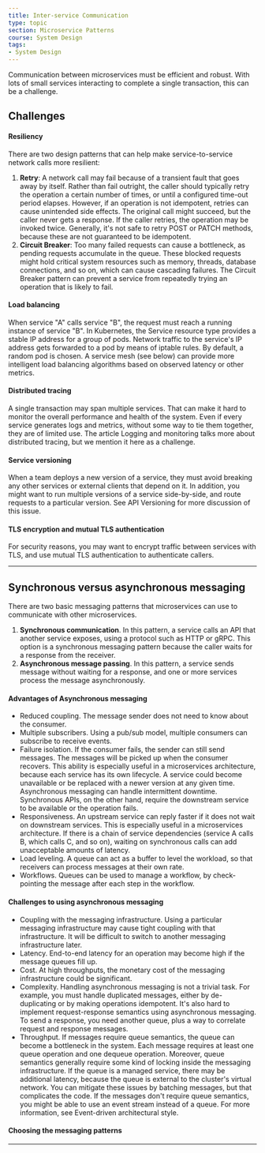 ```yaml
---
title: Inter-service Communication
type: topic
section: Microservice Patterns
course: System Design
tags:
- System Design
---
```

Communication between microservices must be efficient and robust. With lots of small services interacting to complete a single transaction, this can be a challenge.

## Challenges
#### Resiliency
There are two design patterns that can help make service-to-service network calls more resilient:
1. **Retry**: A network call may fail because of a transient fault that goes away by itself. Rather than fail outright, the caller should typically retry the operation a certain number of times, or until a configured time-out period elapses. However, if an operation is not idempotent, retries can cause unintended side effects. The original call might succeed, but the caller never gets a response. If the caller retries, the operation may be invoked twice. Generally, it's not safe to retry POST or PATCH methods, because these are not guaranteed to be idempotent.
2. **Circuit Breaker**: Too many failed requests can cause a bottleneck, as pending requests accumulate in the queue. These blocked requests might hold critical system resources such as memory, threads, database connections, and so on, which can cause cascading failures. The Circuit Breaker pattern can prevent a service from repeatedly trying an operation that is likely to fail.

#### Load balancing
When service "A" calls service "B", the request must reach a running instance of service "B". In Kubernetes, the Service resource type provides a stable IP address for a group of pods. Network traffic to the service's IP address gets forwarded to a pod by means of iptable rules. By default, a random pod is chosen. A service mesh (see below) can provide more intelligent load balancing algorithms based on observed latency or other metrics.

#### Distributed tracing
A single transaction may span multiple services. That can make it hard to monitor the overall performance and health of the system. Even if every service generates logs and metrics, without some way to tie them together, they are of limited use. The article Logging and monitoring talks more about distributed tracing, but we mention it here as a challenge.

#### Service versioning
When a team deploys a new version of a service, they must avoid breaking any other services or external clients that depend on it. In addition, you might want to run multiple versions of a service side-by-side, and route requests to a particular version. See API Versioning for more discussion of this issue.

#### TLS encryption and mutual TLS authentication
For security reasons, you may want to encrypt traffic between services with TLS, and use mutual TLS authentication to authenticate callers.

---
## Synchronous versus asynchronous messaging
There are two basic messaging patterns that microservices can use to communicate with other microservices.
1. **Synchronous communication**. In this pattern, a service calls an API that another service exposes, using a protocol such as HTTP or gRPC. This option is a synchronous messaging pattern because the caller waits for a response from the receiver.
2. **Asynchronous message passing**. In this pattern, a service sends message without waiting for a response, and one or more services process the message asynchronously.

#### Advantages of Asynchronous messaging
- Reduced coupling. The message sender does not need to know about the consumer.
- Multiple subscribers. Using a pub/sub model, multiple consumers can subscribe to receive events.
- Failure isolation. If the consumer fails, the sender can still send messages. The messages will be picked up when the consumer recovers. This ability is especially useful in a microservices architecture, because each service has its own lifecycle. A service could become unavailable or be replaced with a newer version at any given time. Asynchronous messaging can handle intermittent downtime. Synchronous APIs, on the other hand, require the downstream service to be available or the operation fails.
- Responsiveness. An upstream service can reply faster if it does not wait on downstream services. This is especially useful in a microservices architecture. If there is a chain of service dependencies (service A calls B, which calls C, and so on), waiting on synchronous calls can add unacceptable amounts of latency.
- Load leveling. A queue can act as a buffer to level the workload, so that receivers can process messages at their own rate.
- Workflows. Queues can be used to manage a workflow, by check-pointing the message after each step in the workflow.

#### Challenges to using asynchronous messaging
- Coupling with the messaging infrastructure. Using a particular messaging infrastructure may cause tight coupling with that infrastructure. It will be difficult to switch to another messaging infrastructure later.
- Latency. End-to-end latency for an operation may become high if the message queues fill up.
- Cost. At high throughputs, the monetary cost of the messaging infrastructure could be significant.
- Complexity. Handling asynchronous messaging is not a trivial task. For example, you must handle duplicated messages, either by de-duplicating or by making operations idempotent. It's also hard to implement request-response semantics using asynchronous messaging. To send a response, you need another queue, plus a way to correlate request and response messages.
- Throughput. If messages require queue semantics, the queue can become a bottleneck in the system. Each message requires at least one queue operation and one dequeue operation. Moreover, queue semantics generally require some kind of locking inside the messaging infrastructure. If the queue is a managed service, there may be additional latency, because the queue is external to the cluster's virtual network. You can mitigate these issues by batching messages, but that complicates the code. If the messages don't require queue semantics, you might be able to use an event stream instead of a queue. For more information, see Event-driven architectural style.

#### Choosing the messaging patterns



---
